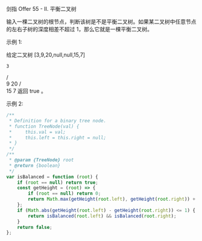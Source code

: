 剑指 Offer 55 - II. 平衡二叉树

输入一棵二叉树的根节点，判断该树是不是平衡二叉树。如果某二叉树中任意节点的左右子树的深度相差不超过 1，那么它就是一棵平衡二叉树。

示例 1:

给定二叉树 [3,9,20,null,null,15,7]

    3

/ \
 9 20
/ \
 15 7
返回 true 。

示例 2:

```js
/**
 * Definition for a binary tree node.
 * function TreeNode(val) {
 *     this.val = val;
 *     this.left = this.right = null;
 * }
 */
/**
 * @param {TreeNode} root
 * @return {boolean}
 */
var isBalanced = function (root) {
    if (root == null) return true;
    const getHeight = (root) => {
        if (root == null) return 0;
        return Math.max(getHeight(root.left), getHeight(root.right)) + 1;
    };
    if (Math.abs(getHeight(root.left) - getHeight(root.right)) <= 1) {
        return isBalanced(root.left) && isBalanced(root.right);
    }
    return false;
};
```
